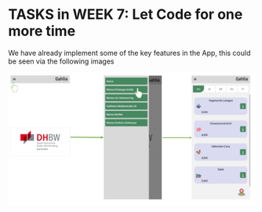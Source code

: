 # TASKS in WEEK 7: Let Code for one more time

We  have already implement some of the key features in the App, this could be seen via the following images


<img src ="App verison 1.0.png">
